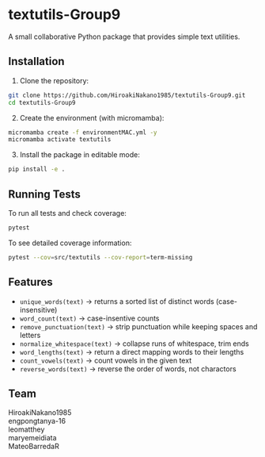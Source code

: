 # textutils-Group9
 A small collaborative Python package that provides simple text utilities.

## Installation

1. Clone the repository:
```bash
git clone https://github.com/HiroakiNakano1985/textutils-Group9.git
cd textutils-Group9
```

2. Create the environment (with micromamba):
```bash
micromamba create -f environmentMAC.yml -y
micromamba activate textutils
```

3. Install the package in editable mode:

```bash
pip install -e .
```

## Running Tests

To run all tests and check coverage:

```bash
pytest
```

To see detailed coverage information:

```bash
pytest --cov=src/textutils --cov-report=term-missing
```

## Features

* `unique_words(text)` → returns a sorted list of distinct words (case-insensitive)
* `word_count(text)` → case-insentive counts
* `remove_punctuation(text)` → strip punctuation while keeping spaces and letters
* `normalize_whitespace(text)` → collapse runs of whitespace, trim ends
* `word_lengths(text)` → return a direct mapping words to their lengths
* `count_vowels(text)` → count vowels in the given text
* `reverse_words(text)` → reverse the order of words, not charactors


## Team

HiroakiNakano1985  
engpongtanya-16  
leomatthey  
maryemeidiata  
MateoBarredaR  
